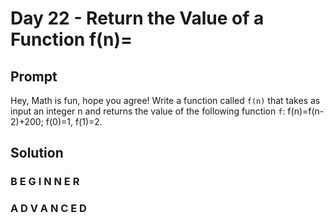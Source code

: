 # Day 22 - Return the Value of a Function f(n)=

## Prompt

Hey, Math is fun, hope you agree! Write a function called `f(n)` that takes as input an integer n and returns the value of the following function `f`: f(n)=f(n-2)+200; f(0)=1, f(1)=2.



## Solution

### B E G I N N E R



### A D V A N C E D



